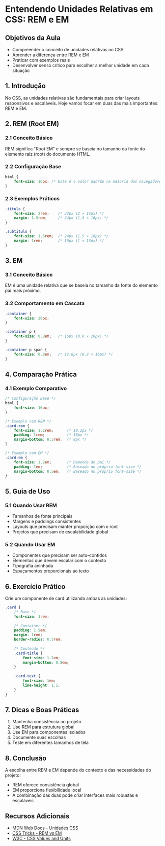 # Entendendo Unidades Relativas em CSS: REM e EM

## Objetivos da Aula
- Compreender o conceito de unidades relativas no CSS
- Aprender a diferença entre REM e EM
- Praticar com exemplos reais
- Desenvolver senso crítico para escolher a melhor unidade em cada situação

## 1. Introdução

No CSS, as unidades relativas são fundamentais para criar layouts responsivos e escaláveis. Hoje vamos focar em duas das mais importantes: REM e EM.

## 2. REM (Root EM)

### 2.1 Conceito Básico
REM significa "Root EM" e sempre se baseia no tamanho da fonte do elemento raiz (root) do documento HTML.

### 2.2 Configuração Base
```css
html {
    font-size: 16px; /* Este é o valor padrão na maioria dos navegadores */
}
```

### 2.3 Exemplos Práticos
```css
.titulo {
    font-size: 2rem;    /* 32px (2 × 16px) */
    margin: 1.5rem;     /* 24px (1.5 × 16px) */
}

.subtitulo {
    font-size: 1.5rem;  /* 24px (1.5 × 16px) */
    margin: 1rem;       /* 16px (1 × 16px) */
}
```

## 3. EM

### 3.1 Conceito Básico
EM é uma unidade relativa que se baseia no tamanho da fonte do elemento pai mais próximo.

### 3.2 Comportamento em Cascata
```css
.container {
    font-size: 20px;
}

.container p {
    font-size: 0.8em;   /* 16px (0.8 × 20px) */
}

.container p span {
    font-size: 0.8em;   /* 12.8px (0.8 × 16px) */
}
```

## 4. Comparação Prática

### 4.1 Exemplo Comparativo
```css
/* Configuração Base */
html {
    font-size: 16px;
}

/* Exemplo com REM */
.card-rem {
    font-size: 1.2rem;      /* 19.2px */
    padding: 1rem;          /* 16px */
    margin-bottom: 0.5rem;  /* 8px */
}

/* Exemplo com EM */
.card-em {
    font-size: 1.2em;       /* Depende do pai */
    padding: 1em;           /* Baseado no próprio font-size */
    margin-bottom: 0.5em;   /* Baseado no próprio font-size */
}
```

## 5. Guia de Uso

### 5.1 Quando Usar REM
- Tamanhos de fonte principais
- Margens e paddings consistentes
- Layouts que precisam manter proporção com o root
- Projetos que precisam de escalabilidade global

### 5.2 Quando Usar EM
- Componentes que precisam ser auto-contidos
- Elementos que devem escalar com o contexto
- Tipografia aninhada
- Espaçamentos proporcionais ao texto

## 6. Exercício Prático

Crie um componente de card utilizando ambas as unidades:

```css
.card {
    /* Base */
    font-size: 1rem;
    
    /* Container */
    padding: 1.5em;
    margin: 1rem;
    border-radius: 0.5rem;
    
    /* Conteúdo */
    .card-title {
        font-size: 1.2em;
        margin-bottom: 0.5em;
    }
    
    .card-text {
        font-size: 1em;
        line-height: 1.5;
    }
}
```

## 7. Dicas e Boas Práticas

1. Mantenha consistência no projeto
2. Use REM para estrutura global
3. Use EM para componentes isolados
4. Documente suas escolhas
5. Teste em diferentes tamanhos de tela

## 8. Conclusão

A escolha entre REM e EM depende do contexto e das necessidades do projeto:
- REM oferece consistência global
- EM proporciona flexibilidade local
- A combinação das duas pode criar interfaces mais robustas e escaláveis

## Recursos Adicionais

- [MDN Web Docs - Unidades CSS](https://developer.mozilla.org/pt-BR/docs/Web/CSS/length)
- [CSS Tricks - REM vs EM](https://css-tricks.com/rem-vs-em/)
- [W3C - CSS Values and Units](https://www.w3.org/TR/css-values-3/)
